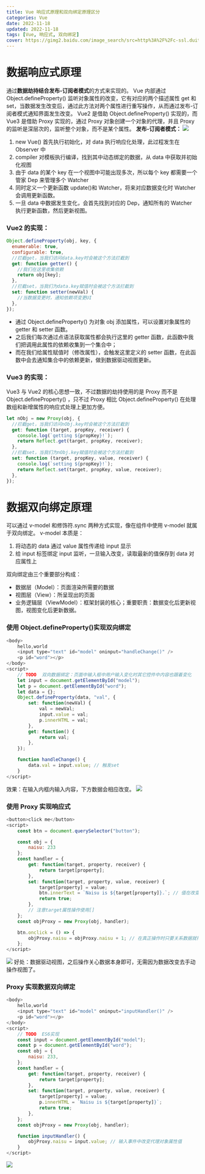 ```yaml
---
title: Vue 响应式原理和双向绑定原理区分
categories: Vue
date: 2022-11-18
updated: 2022-11-18
tags: [Vue, 响应式, 双向绑定]
cover: https://gimg2.baidu.com/image_search/src=http%3A%2F%2Fc-ssl.duitang.com%2Fuploads%2Fitem%2F201612%2F07%2F20161207211710_Wuk3X.thumb.700_0.jpeg&refer=http%3A%2F%2Fc-ssl.duitang.com&app=2002&size=f9999,10000&q=a80&n=0&g=0n&fmt=auto?sec=1673487417&t=322544612813ded880ff4f5d21be2090
---
```


# 数据响应式原理

通过**数据劫持结合发布-订阅者模式**的方式来实现的。
Vue 内部通过 Object.defineProperty() 监听对象属性的改变，它有对应的两个描述属性 get 和 set，当数据发生改变后，通过此方法对两个属性进行重写操作，从而通过发布-订阅者模式通知界面发生改变。
Vue2 是借助 Object.defineProperty() 实现的，而 Vue3 是借助 Proxy 实现的，通过 Proxy 对象创建一个对象的代理，并且 Proxy 的监听是深层次的，监听整个对象，而不是某个属性。
**发布-订阅者模式：**
![](https://raw.githubusercontent.com/coder-fang/myBlogImgRespository/master/img/20221208120909.png)

1. new Vue() 首先执行初始化，对 data 执行响应化处理，此过程发生在 Observer 中
2. compiler 对模板执行编译，找到其中动态绑定的数据，从 data 中获取并初始化视图
3. 由于 data 的某个 key 在一个视图中可能出现多次，所以每个 key 都需要一个管家 Dep 来管理多个 Watcher
4. 同时定义一个更新函数 update()和 Watcher，将来对应数据变化时 Watcher 会调用更新函数。
5. 一旦 data 中数据发生变化，会首先找到对应的 Dep，通知所有的 Watcher 执行更新函数，然后更新视图。

### Vue2 的实现：

```javascript
Object.defineProperty(obj, key, {
  enumerable: true,
  configurable: true,
  //拦截get，当我们访问data.key时会被这个方法拦截到
  get: function getter() {
    //我们在这里收集依赖
    return obj[key];
  },
  //拦截set，当我们为data.key赋值时会被这个方法拦截到
  set: function setter(newVal) {
    //当数据变更时，通知依赖项变更UI
  },
});
```

- 通过 Object.defineProperty() 为对象 obj 添加属性，可以设置对象属性的 getter 和 setter 函数。
- 之后我们每次通过点语法获取属性都会执行这里的 getter 函数，此函数中我们把调用此属性的依赖收集到一个集合中；
- 而在我们给属性赋值时（修改属性），会触发这里定义的 setter 函数，在此函数中会去通知集合中的依赖更新，做到数据驱动视图更新。

### Vue3 的实现：

Vue3 与 Vue2 的核心思想一致，不过数据的劫持使用的是 Proxy 而不是 Object.defineProperty() ，只不过 Proxy 相比 Object.defineProperty() 在处理数组和新增属性的响应式处理上更加方便。

```javascript
let nObj = new Proxy(obj, {
  //拦截get，当我们访问nObj.key时会被这个方法拦截到
  get: function (target, propKey, receiver) {
    console.log(`getting ${propKey}!`);
    return Reflect.get(target, propKey, receiver);
  },
  //拦截set，当我们为nObj.key赋值时会被这个方法拦截到
  set: function (target, propKey, value, receiver) {
    console.log(`setting ${propKey}!`);
    return Reflect.set(target, propKey, value, receiver);
  },
});
```

# 数据双向绑定原理

可以通过 v-model 和修饰符.sync 两种方式实现，像在组件中使用 v-model 就属于双向绑定。
v-model 本质是：

1. 将动态的 data 通过 value 属性传递给 input 显示
2. 给 input 标签绑定 input 监听，一旦输入改变，读取最新的值保存到 data 对应属性上

双向绑定由三个重要部分构成：

- 数据层（Model）：页面渲染所需要的数据
- 视图层（View）：所呈现出的页面
- 业务逻辑层（ViewModel）：框架封装的核心；重要职责：数据变化后更新视图，视图变化后更新数据。

### 使用 Object.defineProperty()实现双向绑定

```javascript
<body>
    hello,world
    <input type="text" id="model" oninput="handleChange()" />
    <p id="word"></p>
</body>
<script>
    // TODO  双向数据绑定：页面中输入框中用户输入变化时其它控件中内容也跟着变化
    let input = document.getElementById("model");
    let p = document.getElementById("word");
    let data = {};
    Object.defineProperty(data, "val", {
        set: function(newVal) {
            val = newVal;
            input.value = val;
            p.innerHTML = val;
        },
        get: function() {
            return val;
        },
    });

    function handleChange() {
        data.val = input.value; // 触发set
    }
</script>
```

效果：在输入内框内输入内容，下方数据会相应改变。
![](https://raw.githubusercontent.com/coder-fang/myBlogImgRespository/master/img/20221208124835.png)

### 使用 Proxy 实现响应式

```javascript
<button>click me</button>
<script>
    const btn = document.querySelector("button");

    const obj = {
        naisu: 233
    };
    const handler = {
        get: function(target, property, receiver) {
            return target[property];
        },
        set: function(target, property, value, receiver) {
            target[property] = value;
            btn.innerText = `Naisu is ${target[property]}.`; // 值在改变的同时更新视图
            return true;
        },
        // 注意target属性操作使用[]
    };
    const objProxy = new Proxy(obj, handler);

    btn.onclick = () => {
        objProxy.naisu = objProxy.naisu + 1; // 在真正操作时只要关系数据就行
    };
</script>
```

![](https://raw.githubusercontent.com/coder-fang/myBlogImgRespository/master/img/20221208125406.png)
好处：数据驱动视图，之后操作关心数据本身即可，无需因为数据改变去手动操作视图了。

### Proxy 实现数据双向绑定

```javascript
<body>
    hello,world
    <input type="text" id="model" oninput="inputHandler()" />
    <p id="word"></p>
</body>
<script>
    // TODO  ES6实现
    const input = document.getElementById("model");
    const p = document.getElementById("word");
    const obj = {
        naisu: 233,
    };
    const handler = {
        get: function(target, property, receiver) {
            return target[property];
        },
        set: function(target, property, value, receiver) {
            target[property] = value;
            p.innerHTML = `Naisu is ${target[property]}`;
            return true;
        },
    };
    const objProxy = new Proxy(obj, handler);

    function inputHandler() {
        objProxy.naisu = input.value; // 输入事件中改变代理对象属性值
    }
</script>
```

![](https://raw.githubusercontent.com/coder-fang/myBlogImgRespository/master/img/20221208125431.png)
